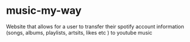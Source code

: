 # music-my-way
Website that allows for a user to transfer their spotify account information (songs, albums, playlists, artsits, likes etc ) to youtube music
